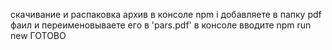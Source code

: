 скачивание и распаковка архив
в консоле npm i
добавляете в папку pdf фаил и переименовываете его в 'pars.pdf'
в консоле вводите npm run new
ГОТОВО

